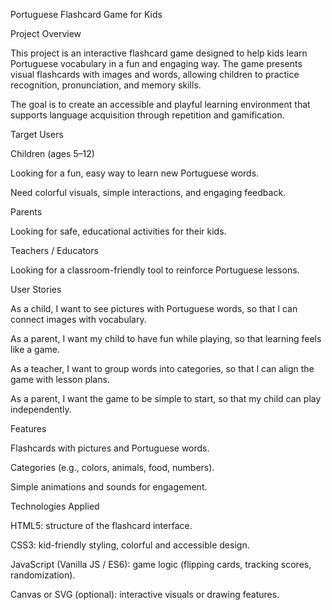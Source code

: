Portuguese Flashcard Game for Kids

Project Overview

This project is an interactive flashcard game designed to help kids learn Portuguese vocabulary in a fun and engaging way. The game presents visual flashcards with images and words, allowing children to practice recognition, pronunciation, and memory skills.

The goal is to create an accessible and playful learning environment that supports language acquisition through repetition and gamification.


Target Users

Children (ages 5–12)

Looking for a fun, easy way to learn new Portuguese words.

Need colorful visuals, simple interactions, and engaging feedback.

Parents

Looking for safe, educational activities for their kids.

Teachers / Educators

Looking for a classroom-friendly tool to reinforce Portuguese lessons.


User Stories

As a child, I want to see pictures with Portuguese words, so that I can connect images with vocabulary.

As a parent, I want my child to have fun while playing, so that learning feels like a game.

As a teacher, I want to group words into categories, so that I can align the game with lesson plans.

As a parent, I want the game to be simple to start, so that my child can play independently.


Features

Flashcards with pictures and Portuguese words.

Categories (e.g., colors, animals, food, numbers).

Simple animations and sounds for engagement.


Technologies Applied

HTML5: structure of the flashcard interface.

CSS3: kid-friendly styling, colorful and accessible design.

JavaScript (Vanilla JS / ES6): game logic (flipping cards, tracking scores, randomization).

Canvas or SVG (optional): interactive visuals or drawing features.
